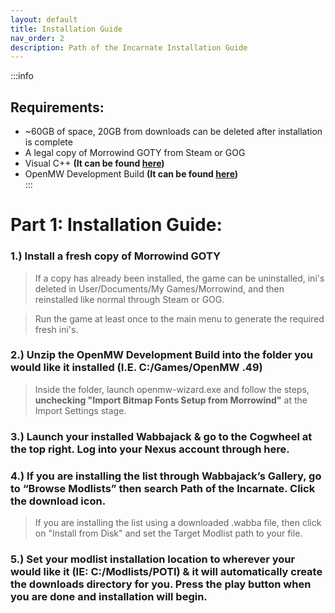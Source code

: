 ```yaml
---
layout: default
title: Installation Guide
nav_order: 2
description: Path of the Incarnate Installation Guide
---
```


:::info
## **Requirements:**
- ~60GB of space, 20GB from downloads can be deleted after installation is complete 
- A legal copy of Morrowind GOTY from Steam or GOG
- Visual C++ **(It can be found [here](https://aka.ms/vs/17/release/vc_redist.x64.exe))**
- OpenMW Development Build **(It can be found [here](https://gitlab.com/OpenMW/openmw/-/jobs/artifacts/master/raw/OpenMW_MSVC2022_64_RelWithDebInfo_master.zip?job=Windows_MSBuild_RelWithDebInfo))**  
:::

# **Part 1: Installation Guide:**

### 1.) Install a fresh copy of Morrowind GOTY

> If a copy has already been installed, the game can be uninstalled, ini's deleted in User/Documents/My Games/Morrowind, and then reinstalled like normal through Steam or GOG.

> Run the game at least once to the main menu to generate the required fresh ini's.

### 2.) Unzip the OpenMW Development Build into the folder you would like it installed (I.E. C:/Games/OpenMW .49)

> Inside the folder, launch openmw-wizard.exe and follow the steps, **unchecking "Import Bitmap Fonts Setup from Morrowind"** at the Import Settings stage. 

### 3.) Launch your installed Wabbajack & go to the Cogwheel at the top right. Log into your Nexus account through here.

### 4.) If you are installing the list through Wabbajack’s Gallery, go to “Browse Modlists” then search Path of the Incarnate. Click the download icon.

> If you are installing the list using a downloaded .wabba file, then click on "Install from Disk" and set the Target Modlist path to your file.

### 5.) Set your modlist installation location to wherever your would like it (IE: C:/Modlists/POTI) & it will automatically create the downloads directory for you. Press the play button when you are done and installation will begin.
